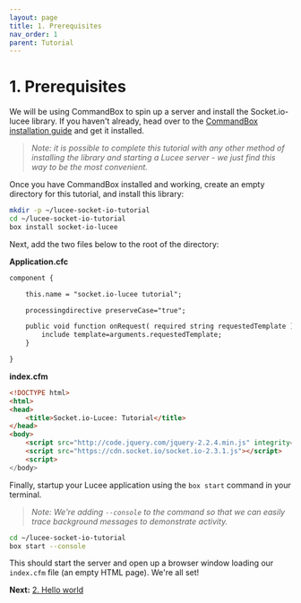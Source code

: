 ```yaml
---
layout: page
title: 1. Prerequisites
nav_order: 1
parent: Tutorial
---
```


# 1. Prerequisites

We will be using CommandBox to spin up a server and install the Socket.io-lucee library. If you haven't already, head over to the [CommandBox installation guide](https://commandbox.ortusbooks.com/setup/installation) and get it installed. 

> _Note: it is possible to complete this tutorial with any other method of installing the library and starting a Lucee server - we just find this way to be the most convenient._

Once you have CommandBox installed and working, create an empty directory for this tutorial, and install this library:

```bash
mkdir -p ~/lucee-socket-io-tutorial
cd ~/lucee-socket-io-tutorial
box install socket-io-lucee
```

Next, add the two files below to the root of the directory:

**Application.cfc**

```cfc
component {

	this.name = "socket.io-lucee tutorial";

	processingdirective preserveCase="true";

	public void function onRequest( required string requestedTemplate ) output=true {
		include template=arguments.requestedTemplate;
	}

}
```

**index.cfm**

```html
<!DOCTYPE html>
<html>
<head>
	<title>Socket.io-Lucee: Tutorial</title>
</head>
<body>
	<script src="http://code.jquery.com/jquery-2.2.4.min.js" integrity="sha256-BbhdlvQf/xTY9gja0Dq3HiwQF8LaCRTXxZKRutelT44=" crossorigin="anonymous"></script>
	<script src="https://cdn.socket.io/socket.io-2.3.1.js"></script>
	<script>
</body>
```

Finally, startup your Lucee application using the `box start` command in your terminal. 

> _Note: We're adding `--console` to the command so that we can easily trace background messages to demonstrate activity._

```bash
cd ~/lucee-socket-io-tutorial
box start --console
```

This should start the server and open up a browser window loading our `index.cfm` file (an empty HTML page). We're all set!

**Next:** [2. Hello world](2-helloworld.html)